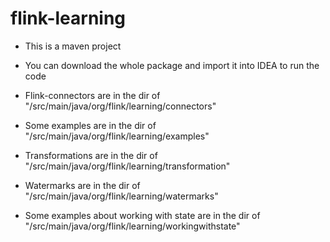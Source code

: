 # flink-learning
* This is a maven project

* You can download the whole package and import it into IDEA to run the code

* Flink-connectors are in the dir of "/src/main/java/org/flink/learning/connectors"

* Some examples are in the dir of "/src/main/java/org/flink/learning/examples"

* Transformations are in the dir of "/src/main/java/org/flink/learning/transformation"

* Watermarks are in the dir of "/src/main/java/org/flink/learning/watermarks"

* Some examples about working with state are in the dir of "/src/main/java/org/flink/learning/workingwithstate"